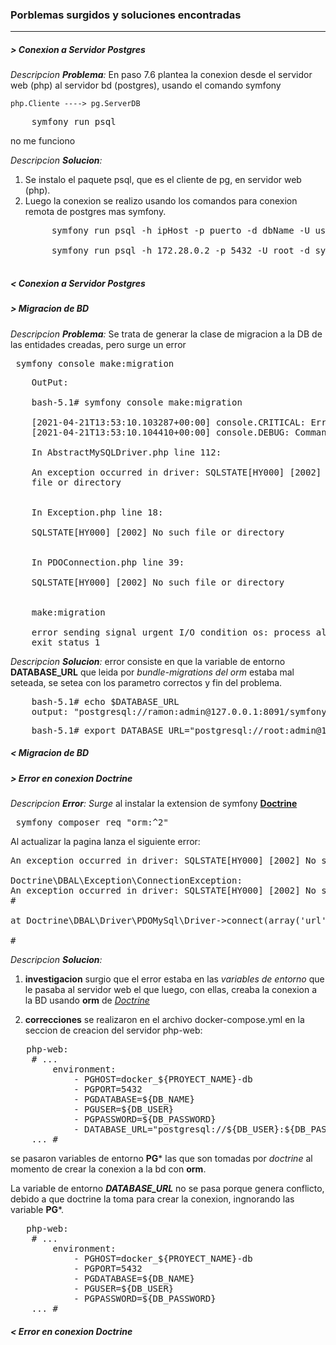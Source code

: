 ### Porblemas surgidos y soluciones encontradas 
___

##### > Conexion a Servidor Postgres
_Descripcion **Problema**:_ En paso 7.6 plantea la conexion desde el servidor web (php) al servidor bd (postgres), usando el comando symfony
    
    php.Cliente ----> pg.ServerDB
<pre>
    symfony run psql 
</pre>

no me funciono

_Descripcion **Solucion**:_
1. Se instalo el paquete psql, que es el cliente de pg, en servidor web (php). 
2. Luego la conexion se realizo usando los comandos para conexion remota de postgres mas symfony.
    <pre>
        symfony run psql -h ipHost -p puerto -d dbName -U userName

        symfony run psql -h 172.28.0.2 -p 5432 -U root -d symfony
    </pre>

##### < Conexion a Servidor Postgres

##### > Migracion de BD
_Descripcion **Problema**:_ Se trata de generar la clase de migracion a la DB de las entidades creadas, pero surge un error 

<pre> symfony console make:migration </pre>

<pre>
    OutPut:

    bash-5.1# symfony console make:migration
    
    [2021-04-21T13:53:10.103287+00:00] console.CRITICAL: Error thrown while running command "make:migration". Message: "An exception occurred in driver: SQLSTATE[HY000] [2002] No such file or directory" {"exception":"[object] (Doctrine\\DBAL\\Exception\\ConnectionException(code: 0): An exception occurred in driver: SQLSTATE[HY000] [2002] No such file or directory at /var/www/vendor/doctrine/dbal/lib/Doctrine/DBAL/Driver/AbstractMySQLDriver.php:112)\n[previous exception] [object] (Doctrine\\DBAL\\Driver\\PDO\\Exception(code: 2002): SQLSTATE[HY000] [2002] No such file or directory at /var/www/vendor/doctrine/dbal/lib/Doctrine/DBAL/Driver/PDO/Exception.php:18)\n[previous exception] [object] (PDOException(code: 2002): SQLSTATE[HY000] [2002] No such file or directory at /var/www/vendor/doctrine/dbal/lib/Doctrine/DBAL/Driver/PDOConnection.php:39)","command":"make:migration","message":"An exception occurred in driver: SQLSTATE[HY000] [2002] No such file or directory"} []
    [2021-04-21T13:53:10.104410+00:00] console.DEBUG: Command "make:migration" exited with code "1" {"command":"make:migration","code":1} []

    In AbstractMySQLDriver.php line 112:
                                                                    
    An exception occurred in driver: SQLSTATE[HY000] [2002] No such   
    file or directory                                                 
                                                                    

    In Exception.php line 18:
                                                    
    SQLSTATE[HY000] [2002] No such file or directory  
                                                    

    In PDOConnection.php line 39:
                                                    
    SQLSTATE[HY000] [2002] No such file or directory  
                                                    

    make:migration

    error sending signal urgent I/O condition os: process already finished
    exit status 1
</pre>

_Descripcion **Solucion**:_ error consiste en que la variable de entorno **DATABASE_URL** que leida por _bundle-migrations del orm_ estaba mal seteada, se setea con los parametro correctos y fin del problema.

<pre>
    bash-5.1# echo $DATABASE_URL
    output: "postgresql://ramon:admin@127.0.0.1:8091/symfony?serverVersion=13.2
</pre>

<pre>
    bash-5.1# export DATABASE_URL="postgresql://root:admin@172.20.0.2:5432/symfony?serverVersion=13&charset=utf8"
</pre>

##### < Migracion de BD

##### > Error en conexion Doctrine
_Descripcion **Error**:_
_Surge_ al instalar la extension de symfony [**Doctrine**](https://symfony.com/doc/current/the-fast-track/es/8-doctrine.html) 
<pre> symfony composer req "orm:^2" </pre> 
Al actualizar la pagina lanza el siguiente error: 

<pre>
An exception occurred in driver: SQLSTATE[HY000] [2002] No such file or directory

Doctrine\DBAL\Exception\ConnectionException:
An exception occurred in driver: SQLSTATE[HY000] [2002] No such file or directory
#

at Doctrine\DBAL\Driver\PDOMySql\Driver->connect(array('url' => '"postgresql://root:admin@docker_symfony-db:5432/symfony?serverVersion=13&charset=utf8"', 'driver' => 'pdo_mysql', 'host' => 'localhost', 'port' => null, 'user' => 'root', 'password' => null, 'driverOptions' => array(), 'defaultTableOptions' => array('collate' => 'utf8mb4_unicode_ci'), 'dbname' => 'postgresql://root:admin@docker_symfony-db:5432/symfony', 'serverVersion' => '13', 'charset' => 'utf8mb4'), 'root', null, array())

#
</pre>


_Descripcion **Solucion**:_
1. **investigacion** surgio que el error estaba en las _variables de entorno_ que le pasaba al servidor web el que luego, con ellas, creaba la conexion a la BD usando **orm** de [_Doctrine_](https://symfony.com/doc/current/the-fast-track/es/8-doctrine.html)

2. **correcciones** se realizaron en el archivo docker-compose.yml en la seccion de creacion del servidor php-web:
<pre>
   php-web:
    # ...
        environment:
            - PGHOST=docker_${PROYECT_NAME}-db
            - PGPORT=5432
            - PGDATABASE=${DB_NAME}
            - PGUSER=${DB_USER}
            - PGPASSWORD=${DB_PASSWORD}
            - DATABASE_URL="postgresql://${DB_USER}:${DB_PASSWORD}@docker_${PROYECT_NAME}-db:5432/${DB_NAME}?serverVersion=13&charset=utf8"
    ... #
</pre>

se pasaron variables de entorno **PG*** las que son tomadas por _doctrine_ al momento de crear la conexion a la bd con **orm**.

La variable de entorno _**DATABASE_URL**_ no se pasa porque genera conflicto, debido a que doctrine la toma para crear la conexion, ingnorando las variable **PG***. 

<pre>
   php-web:
    # ...
        environment:
            - PGHOST=docker_${PROYECT_NAME}-db
            - PGPORT=5432
            - PGDATABASE=${DB_NAME}
            - PGUSER=${DB_USER}
            - PGPASSWORD=${DB_PASSWORD}
    ... #
</pre>

##### < Error en conexion Doctrine
